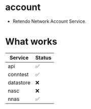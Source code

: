 # account
- Retendo Network Account Service.

# What works
| Service        | Status       |
| -------------- | ------------ |
| api            | ✅           |
| conntest       | ✅           |
| datastore      | ❌           |
| nasc           | ❌           |
| nnas           | ✅           |
